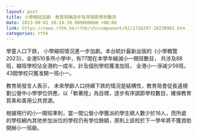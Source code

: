 ```yaml
---
layout: post
title: 小學縮班加劇　教育局稱逐步有序調節學校數目
date: 2023-09-01 20:24:38.000000000 +08:00
link: https://news.rthk.hk/rthk/ch/component/k2/1716297-20230901.htm
categories: rthk
---
```


學童人口下跌， 小學縮班情況進一步加劇。本台統計最新出版的《小學概覽2023》，全港510多所小學中，有77間在本學年縮減小一開班數目， 共涉及88班，縮班學校佔全港約一成半。計及個別學校獲准加班， 全港小一淨減少59班。43間學校只獲准開一班小一。

教育局發言人表示， 未來學齡人口持續下跌的情況是結構性，教育局會從長遠規劃公營中小學學位供應，以「軟著陸」為目標，逐步有序調節學校數目，確保教育質素和善用公共資源。

根據現行的小一開班準則，當一間公營小學獲派的學生總人數少於16人，而所處的學校網內其他參加派位的學校仍有學位餘額，原則上該校於下一學年將不獲資助開辦小一班級。
